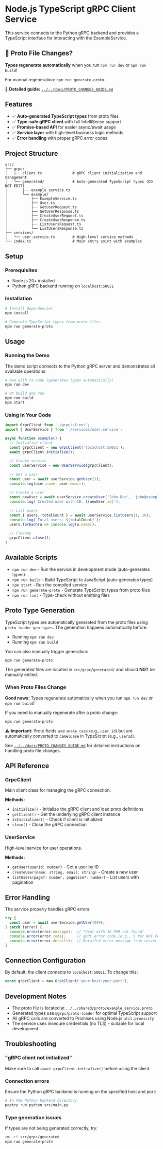 # Node.js TypeScript gRPC Client Service

This service connects to the Python gRPC backend and provides a TypeScript interface for interacting with the ExampleService.

## 🔄 Proto File Changes?

**Types regenerate automatically** when you run `npm run dev` or `npm run build`!

For manual regeneration: `npm run generate-proto`

📖 **Detailed guide:** [`../../docs/PROTO_CHANGES_GUIDE.md`](../../docs/PROTO_CHANGES_GUIDE.md)

## Features

- ✅ **Auto-generated TypeScript types** from proto files
- ✅ **Type-safe gRPC client** with full IntelliSense support
- ✅ **Promise-based API** for easier async/await usage
- ✅ **Service layer** with high-level business logic methods
- ✅ **Error handling** with proper gRPC error codes

## Project Structure

```
src/
├── grpc/
│   ├── client.ts              # gRPC client initialization and management
│   └── generated/             # Auto-generated TypeScript types (DO NOT EDIT)
│       ├── example_service.ts
│       └── example/
│           ├── ExampleService.ts
│           ├── User.ts
│           ├── GetUserRequest.ts
│           ├── GetUserResponse.ts
│           ├── CreateUserRequest.ts
│           ├── CreateUserResponse.ts
│           ├── ListUsersRequest.ts
│           └── ListUsersResponse.ts
├── services/
│   └── user.service.ts        # High-level service methods
└── index.ts                   # Main entry point with examples
```

## Setup

### Prerequisites

- Node.js 20+ installed
- Python gRPC backend running on `localhost:50051`

### Installation

```bash
# Install dependencies
npm install

# Generate TypeScript types from proto files
npm run generate-proto
```

## Usage

### Running the Demo

The demo script connects to the Python gRPC server and demonstrates all available operations:

```bash
# Run with ts-node (generates types automatically)
npm run dev

# Or build and run
npm run build
npm start
```

### Using in Your Code

```typescript
import GrpcClient from './grpc/client';
import { UserService } from './services/user.service';

async function example() {
  // Initialize client
  const grpcClient = new GrpcClient('localhost:50051');
  await grpcClient.initialize();
  
  // Create service
  const userService = new UserService(grpcClient);
  
  // Get a user
  const user = await userService.getUser(1);
  console.log(user.name, user.email);
  
  // Create a user
  const newUser = await userService.createUser('John Doe', 'john@example.com');
  console.log(`Created user with ID: ${newUser.id}`);
  
  // List users
  const { users, totalCount } = await userService.listUsers(1, 10);
  console.log(`Total users: ${totalCount}`);
  users.forEach(u => console.log(u.name));
  
  // Cleanup
  grpcClient.close();
}
```

## Available Scripts

- `npm run dev` - Run the service in development mode (auto-generates types)
- `npm run build` - Build TypeScript to JavaScript (auto-generates types)
- `npm start` - Run the compiled service
- `npm run generate-proto` - Generate TypeScript types from proto files
- `npm run lint` - Type-check without emitting files

## Proto Type Generation

TypeScript types are automatically generated from the proto files using `proto-loader-gen-types`. The generation happens automatically before:
- Running `npm run dev`
- Running `npm run build`

You can also manually trigger generation:

```bash
npm run generate-proto
```

The generated files are located in `src/grpc/generated/` and should **NOT** be manually edited.

### When Proto Files Change

**Good news:** Types regenerate automatically when you run `npm run dev` or `npm run build`!

If you need to manually regenerate after a proto change:
```bash
npm run generate-proto
```

⚠️ **Important:** Proto fields use `snake_case` (e.g., `user_id`) but are automatically converted to `camelCase` in TypeScript (e.g., `userId`).

See [`../../docs/PROTO_CHANGES_GUIDE.md`](../../docs/PROTO_CHANGES_GUIDE.md) for detailed instructions on handling proto file changes.

## API Reference

### GrpcClient

Main client class for managing the gRPC connection.

**Methods:**
- `initialize()` - Initialize the gRPC client and load proto definitions
- `getClient()` - Get the underlying gRPC client instance
- `isInitialized()` - Check if client is initialized
- `close()` - Close the gRPC connection

### UserService

High-level service for user operations.

**Methods:**
- `getUser(userId: number)` - Get a user by ID
- `createUser(name: string, email: string)` - Create a new user
- `listUsers(page?: number, pageSize?: number)` - List users with pagination

## Error Handling

The service properly handles gRPC errors:

```typescript
try {
  const user = await userService.getUser(999);
} catch (error) {
  console.error(error.message);  // "User with ID 999 not found"
  console.error(error.code);     // gRPC error code (e.g., 5 for NOT_FOUND)
  console.error(error.details);  // Detailed error message from server
}
```

## Connection Configuration

By default, the client connects to `localhost:50051`. To change this:

```typescript
const grpcClient = new GrpcClient('your-host:your-port');
```

## Development Notes

- The proto file is located at `../../shared/proto/example_service.proto`
- Generated types use `@grpc/proto-loader` for optimal TypeScript support
- All gRPC calls are converted to Promises using Node.js `util.promisify`
- The service uses insecure credentials (no TLS) - suitable for local development

## Troubleshooting

### "gRPC client not initialized"

Make sure to call `await grpcClient.initialize()` before using the client.

### Connection errors

Ensure the Python gRPC backend is running on the specified host and port:

```bash
# In the Python backend directory
poetry run python src/main.py
```

### Type generation issues

If types are not being generated correctly, try:

```bash
rm -rf src/grpc/generated
npm run generate-proto
```

